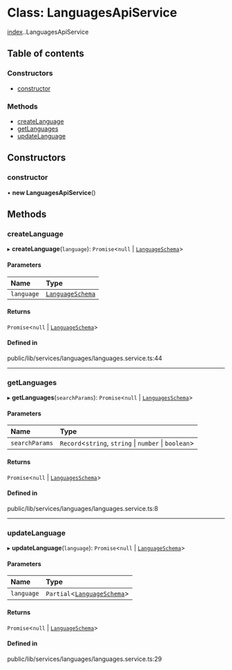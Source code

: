 # Class: LanguagesApiService

[index](../wiki/index).[<internal>](../wiki/index.%3Cinternal%3E).LanguagesApiService

## Table of contents

### Constructors

- [constructor](../wiki/index.%3Cinternal%3E.LanguagesApiService#constructor)

### Methods

- [createLanguage](../wiki/index.%3Cinternal%3E.LanguagesApiService#createlanguage)
- [getLanguages](../wiki/index.%3Cinternal%3E.LanguagesApiService#getlanguages)
- [updateLanguage](../wiki/index.%3Cinternal%3E.LanguagesApiService#updatelanguage)

## Constructors

### constructor

• **new LanguagesApiService**()

## Methods

### createLanguage

▸ **createLanguage**(`language`): `Promise`<``null`` \| [`LanguageSchema`](../wiki/index.LanguageSchema)\>

#### Parameters

| Name | Type |
| :------ | :------ |
| `language` | [`LanguageSchema`](../wiki/index.LanguageSchema) |

#### Returns

`Promise`<``null`` \| [`LanguageSchema`](../wiki/index.LanguageSchema)\>

#### Defined in

public/lib/services/languages/languages.service.ts:44

___

### getLanguages

▸ **getLanguages**(`searchParams`): `Promise`<``null`` \| [`LanguagesSchema`](../wiki/index#languagesschema)\>

#### Parameters

| Name | Type |
| :------ | :------ |
| `searchParams` | `Record`<`string`, `string` \| `number` \| `boolean`\> |

#### Returns

`Promise`<``null`` \| [`LanguagesSchema`](../wiki/index#languagesschema)\>

#### Defined in

public/lib/services/languages/languages.service.ts:8

___

### updateLanguage

▸ **updateLanguage**(`language`): `Promise`<``null`` \| [`LanguageSchema`](../wiki/index.LanguageSchema)\>

#### Parameters

| Name | Type |
| :------ | :------ |
| `language` | `Partial`<[`LanguageSchema`](../wiki/index.LanguageSchema)\> |

#### Returns

`Promise`<``null`` \| [`LanguageSchema`](../wiki/index.LanguageSchema)\>

#### Defined in

public/lib/services/languages/languages.service.ts:29
